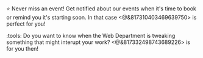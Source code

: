 :star: Never miss an event! Get notified about our events when it's time to book or remind you it's starting soon. In that case <@&817310403469639750> is perfect for you!

:tools: Do you want to know when the Web Department is tweaking something that might interupt your work? <@&817332498743689226> is for you then!
